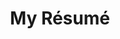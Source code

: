 ---
layout: resume
title:  My Résumé
permalink: /resume/
description: >
  My Résumé
hide_description: true
featured:        true
left_column:
  - work
  - volunteer
  - education
  - awards
  - publications
  - references
right_column:
  - languages
  - skills
  - interests
no_language_icons: true
no_skill_icons: true
---